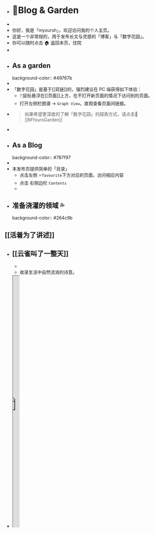 - # 🏡Blog & Garden
-
- 你好，我是「myoursh」，欢迎访问我的个人主页。
- 这是一个非常规的，用于发布长文与灵感的「博客」与「数字花园」。
- 你可以随时点击 🏠 返回本页，住院
-
- ## As a garden
  background-color:: #49767b
-
- 「数字花园」是基于[[双链]]的，强烈建议在 PC 端获得如下体验：
	- 🖱️鼠标悬浮在[[页面]]上方，在不打开新页面的情况下访问别的页面。
	- 打开左侧栏图谱 → `Graph View`，直观查看页面间链接。
- > 如果希望更深度的了解「数字花园」的探索方式，请点击🌷 [[MYoursGarden]]
-
- ## As a Blog
  background-color:: #787f97
-
- 本发布页提供简单的「目录」
	- 点击左侧 ⭐`favourite`下方对应的页面，访问相应内容
	- 点击 右侧边栏 `Contents`
	-
- ## 准备浇灌的领域 💦
  background-color:: #264c9b
## [[活着为了讲述]]
- ## [[云雀叫了一整天]]
	-
	- 收录生活中自然流淌的诗意。
- <iframe src="https://httishere.gitee.io/notion/new/today-shici.html?mode=w" width="20"height="800"></iframe>